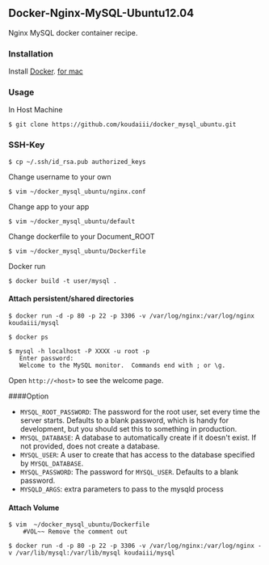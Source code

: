 ## Docker-Nginx-MySQL-Ubuntu12.04

Nginx MySQL docker container recipe.


### Installation

Install [Docker](https://gist.github.com/koudaiii/10282062#file-docker_install).
   [for mac](https://gist.github.com/koudaiii/10224422)

### Usage
In Host Machine

    $ git clone https://github.com/koudaiii/docker_mysql_ubuntu.git

### SSH-Key

    $ cp ~/.ssh/id_rsa.pub authorized_keys


Change username to your own

    $ vim ~/docker_mysql_ubuntu/nginx.conf

Change app to your app

    $ vim ~/docker_mysql_ubuntu/default

Change dockerfile to your Document_ROOT

    $ vim ~/docker_mysql_ubuntu/Dockerfile

Docker run

    $ docker build -t user/mysql .

#### Attach persistent/shared directories

    $ docker run -d -p 80 -p 22 -p 3306 -v /var/log/nginx:/var/log/nginx koudaiii/mysql

    $ docker ps

    $ mysql -h localhost -P XXXX -u root -p
       Enter password:
       Welcome to the MySQL monitor.  Commands end with ; or \g.

Open `http://<host>` to see the welcome page.

####Option

 - `MYSQL_ROOT_PASSWORD`: The password for the root user, set every time the server starts. Defaults to a blank password, which is handy for development, but you should set this to something in production.
 - `MYSQL_DATABASE`: A database to automatically create if it doesn't exist. If not provided, does not create a database.
 - `MYSQL_USER`: A user to create that has access to the database specified by `MYSQL_DATABASE`.
 - `MYSQL_PASSWORD`: The password for `MYSQL_USER`. Defaults to a blank password.
 - `MYSQLD_ARGS`: extra parameters to pass to the mysqld process

#### Attach Volume

    $ vim  ~/docker_mysql_ubuntu/Dockerfile
        #VOL~~ Remove the comment out

    $ docker run -d -p 80 -p 22 -p 3306 -v /var/log/nginx:/var/log/nginx -v /var/lib/mysql:/var/lib/mysql koudaiii/mysql
